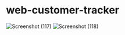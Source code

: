 # web-customer-tracker
![Screenshot (117)](https://user-images.githubusercontent.com/57562968/122262151-bd674000-cef2-11eb-9e0e-99bb5ab6aa76.png)
![Screenshot (118)](https://user-images.githubusercontent.com/57562968/122262161-c0623080-cef2-11eb-86f0-b43583952542.png)
